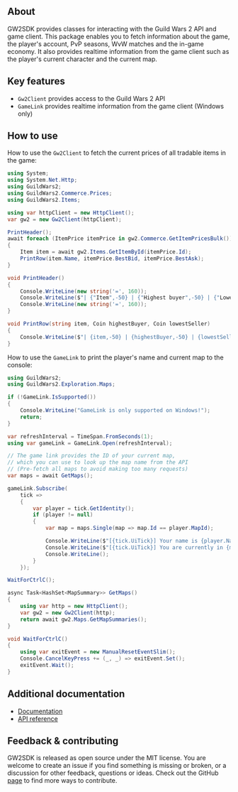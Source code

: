 ## About

GW2SDK provides classes for interacting with the Guild Wars 2 API and game client. This package enables you to fetch information about the game, the player's account, PvP seasons, WvW matches and the in-game economy. It also provides realtime information from the game client such as the player's current character and the current map.

## Key features

* `Gw2Client` provides access to the Guild Wars 2 API
* `GameLink` provides realtime information from the game client (Windows only)

## How to use

How to use the `Gw2Client` to fetch the current prices of all tradable items in the game:

``` csharp
using System;
using System.Net.Http;
using GuildWars2;
using GuildWars2.Commerce.Prices;
using GuildWars2.Items;

using var httpClient = new HttpClient();
var gw2 = new Gw2Client(httpClient);

PrintHeader();
await foreach (ItemPrice itemPrice in gw2.Commerce.GetItemPricesBulk())
{
    Item item = await gw2.Items.GetItemById(itemPrice.Id);
    PrintRow(item.Name, itemPrice.BestBid, itemPrice.BestAsk);
}

void PrintHeader()
{
    Console.WriteLine(new string('=', 160));
    Console.WriteLine($"| {"Item",-50} | {"Highest buyer",-50} | {"Lowest seller",-50} |");
    Console.WriteLine(new string('=', 160));
}

void PrintRow(string item, Coin highestBuyer, Coin lowestSeller)
{
    Console.WriteLine($"| {item,-50} | {highestBuyer,-50} | {lowestSeller,-50} |");
}
```

How to use the `GameLink` to print the player's name and current map to the console:

``` csharp
using GuildWars2;
using GuildWars2.Exploration.Maps;

if (!GameLink.IsSupported())
{
    Console.WriteLine("GameLink is only supported on Windows!");
    return;
}

var refreshInterval = TimeSpan.FromSeconds(1);
using var gameLink = GameLink.Open(refreshInterval);

// The game link provides the ID of your current map,
// which you can use to look up the map name from the API
// (Pre-fetch all maps to avoid making too many requests)
var maps = await GetMaps();

gameLink.Subscribe(
    tick =>
    {
        var player = tick.GetIdentity();
        if (player != null)
        {
            var map = maps.Single(map => map.Id == player.MapId);

            Console.WriteLine($"[{tick.UiTick}] Your name is {player.Name}.");
            Console.WriteLine($"[{tick.UiTick}] You are currently in {map.Name} ({tick.Context.ServerAddress}).");
            Console.WriteLine();
        }
    });

WaitForCtrlC();

async Task<HashSet<MapSummary>> GetMaps()
{
    using var http = new HttpClient();
    var gw2 = new Gw2Client(http);
    return await gw2.Maps.GetMapSummaries();
}

void WaitForCtrlC()
{
    using var exitEvent = new ManualResetEventSlim();
    Console.CancelKeyPress += (_, _) => exitEvent.Set();
    exitEvent.Wait();
}
```

## Additional documentation

* [Documentation](https://sliekens.github.io/gw2sdk)
* [API reference](https://sliekens.github.io/gw2sdk/api)

## Feedback & contributing

GW2SDK is released as open source under the MIT license. You are welcome to create an issue if you find something is missing or broken, or a discussion for other feedback, questions or ideas.
Check out the GitHub [page](https://github.com/sliekens/gw2sdk) to find more ways to contribute.
